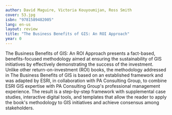 ```yaml
---
author: David Maguire, Victoria Kouyoumijan, Ross Smith
cover: 53.jpg
isbn: "9781589482005"
lang: en-us
layout: review
title: "The Business Benefits of GIS: An ROI Approach"
year: 0
---
```


The Business Benefits of GIS: An ROI Approach presents a fact-based, benefits-focused methodology aimed at ensuring the sustainability of GIS initiatives by effectively demonstrating the success of the investment. Unlike other return-on-investment (ROI) books, the methodology addressed in The Business Benefits of GIS is based on an established framework and was adapted by ESRI, in collaboration with PA Consulting Group, to combine ESRI GIS expertise with PA Consulting Group's professional management experience. The result is a step-by-step framework with supplemental case studies, interactive digital tools, and templates that allow the reader to apply the book's methodology to GIS initiatives and achieve consensus among stakeholders.
